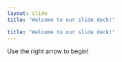 ```yaml
---
layout: slide
title: "Welcome to our slide deck!"

title: "Welcome to our slide deck!"
---
```

Use the right arrow to begin!
